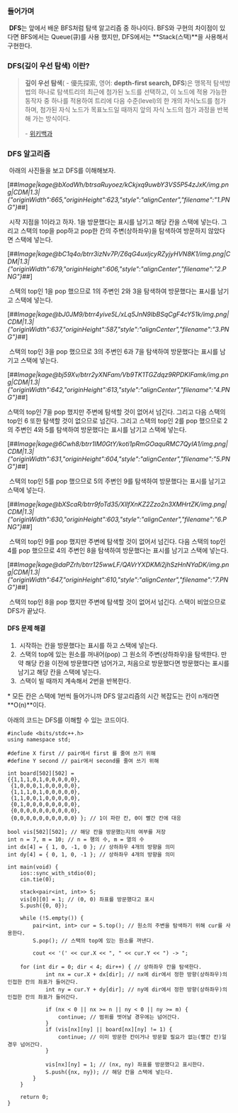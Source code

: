 ### **들어가며**

 **DFS**는 앞에서 배운 BFS처럼 탐색 알고리즘 중 하나이다. BFS와 구현의 차이점이 있다면 BFS에서는 Queue(큐)를 사용 했지만, DFS에서는 **Stack(스택)**을 사용해서 구현한다.

### **DFS(깊이 우선 탐색) 이란?**

> **깊이 우선 탐색**( - 優先探索, 영어: **depth-first search, DFS**)은 맹목적 탐색방법의 하나로 탐색트리의 최근에 첨가된 노드를 선택하고, 이 노드에 적용 가능한 동작자 중 하나를 적용하여 트리에 다음 수준(level)의 한 개의 자식노드를 첨가하며, 첨가된 자식 노드가 목표노드일 때까지 앞의 자식 노드의 첨가 과정을 반복해 가는 방식이다.  
>   
> \- [위키백과](https://ko.wikipedia.org/wiki/%EA%B9%8A%EC%9D%B4_%EC%9A%B0%EC%84%A0_%ED%83%90%EC%83%89)

### **DFS 알고리즘**

 아래의 사진들을 보고 DFS를 이해해보자.

[##_Image|kage@bXodWh/btrsaRuyoez/kCkjxq9uwbY3VS5P54zJxK/img.png|CDM|1.3|{"originWidth":665,"originHeight":623,"style":"alignCenter","filename":"1.PNG"}_##]

 시작 지점을 1이라고 하자. 1을 방문했다는 표시를 남기고 해당 칸을 스택에 넣는다. 그리고 스택의 top을 pop하고 pop한 칸의 주변(상하좌우)을 탐색하여 방문하지 않았다면 스택에 넣는다.

[##_Image|kage@bC1q4o/btrr3izNv7P/Z6qG4uxljcyRZyjyHVN8K1/img.png|CDM|1.3|{"originWidth":679,"originHeight":606,"style":"alignCenter","filename":"2.PNG"}_##]

 스택의 top인 1을 pop 했으므로 1의 주변인 2와 3을 탐색하여 방문했다는 표시를 남기고 스택에 넣는다.

[##_Image|kage@bJ0JM9/btrr4yive5L/xLq5JnN9IbBSqCgF4cY51k/img.png|CDM|1.3|{"originWidth":637,"originHeight":587,"style":"alignCenter","filename":"3.PNG"}_##]

 스택의 top인 3을 pop 했으므로 3의 주변인 6과 7을 탐색하여 방문했다는 표시를 남기고 스택에 넣는다.

[##_Image|kage@bj59Xv/btrr2yXNFam/Vb9TK1TGZdqz9RPDKIFamk/img.png|CDM|1.3|{"originWidth":642,"originHeight":613,"style":"alignCenter","filename":"4.PNG"}_##]

스택의 top인 7을 pop 했지만 주변에 탐색할 것이 없어서 넘긴다. 그리고 다음 스택의 top인 6 또한 탐색할 것이 없으므로 넘긴다. 그리고 스택의 top인 2를 pop 했으므로 2의 주변인 4와 5를 탐색하여 방문했다는 표시를 남기고 스택에 넣는다.

[##_Image|kage@6Cwh8/btrr1IM0GtY/koti1pRmGOaquRMC7QyIA1/img.png|CDM|1.3|{"originWidth":631,"originHeight":604,"style":"alignCenter","filename":"5.PNG"}_##]

 스택의 top인 5를 pop 했으므로 5의 주변인 9를 탐색하여 방문했다는 표시를 남기고 스택에 넣는다.

[##_Image|kage@bXScaR/btrr9foTd35/XllfXnKZ2Zzo2n3XMHrtZK/img.png|CDM|1.3|{"originWidth":630,"originHeight":603,"style":"alignCenter","filename":"6.PNG"}_##]

 스택의 top인 9를 pop 했지만 주변에 탐색할 것이 없어서 넘긴다. 다음 스택의 top인 4를 pop 했으므로 4의 주변인 8을 탐색하여 방문했다는 표시를 남기고 스택에 넣는다.

[##_Image|kage@daPZrh/btrr125wwLF/QAVrYXDKMi2jhSzHnNYaDK/img.png|CDM|1.3|{"originWidth":647,"originHeight":610,"style":"alignCenter","filename":"7.PNG"}_##]

 스택의 top인 8을 pop 했지만 주변에 탐색할 것이 없어서 넘긴다. 스택이 비었으므로 DFS가 끝났다.

#### **DFS 문제 해결**

1.   시작하는 칸을 방문했다는 표시를 하고 스택에 넣는다.
2.   스택의 top에 있는 원소를 꺼내어(pop) 그 원소의 주변(상하좌우)을 탐색한다. 만약 해당 칸을 이전에 방문했다면 넘어가고, 처음으로 방문했다면 방문했다는 표시를 남기고 해당 칸을 스택에 넣는다.
3.   스택이 빌 때까지 계속해서 2번을 반복한다.

\* 모든 칸은 스택에 1번씩 들어가니까 DFS 알고리즘의 시간 복잡도는 칸이 n개라면 **O(n)**이다.

아래의 코드는 DFS를 이해할 수 있는 코드이다.

```
#include <bits/stdc++.h>
using namespace std;

#define X first // pair에서 first 를 줄여 쓰기 위해
#define Y second // pair에서 second를 줄여 쓰기 위해

int board[502][502] =
{{1,1,1,0,1,0,0,0,0,0},
 {1,0,0,0,1,0,0,0,0,0},
 {1,1,1,0,1,0,0,0,0,0},
 {1,1,0,0,1,0,0,0,0,0},
 {0,1,0,0,0,0,0,0,0,0},
 {0,0,0,0,0,0,0,0,0,0},
 {0,0,0,0,0,0,0,0,0,0} }; // 1이 파란 칸, 0이 빨간 칸에 대응

bool vis[502][502]; // 해당 칸을 방문했는지의 여부를 저장
int n = 7, m = 10; // n = 행의 수, m = 열의 수
int dx[4] = { 1, 0, -1, 0 }; // 상하좌우 4개의 방향을 의미
int dy[4] = { 0, 1, 0, -1 }; // 상하좌우 4개의 방향을 의미

int main(void) {
	ios::sync_with_stdio(0);
	cin.tie(0);
	
	stack<pair<int, int>> S;
	vis[0][0] = 1; // (0, 0) 좌표를 방문했다고 표시
	S.push({0, 0});
	
	while (!S.empty()) {
		pair<int, int> cur = S.top(); // 원소의 주변을 탐색하기 위해 cur를 사용한다.
		S.pop(); // 스택의 top에 있는 원소를 꺼낸다.
		
		cout << '(' << cur.X << ", " << cur.Y << ") -> ";
		
	for (int dir = 0; dir < 4; dir++) { // 상하좌우 칸을 탐색한다.
			int nx = cur.X + dx[dir]; // nx에 dir에서 정한 방향(상하좌우)의 인접한 칸의 좌표가 들어간다.
			int ny = cur.Y + dy[dir]; // ny에 dir에서 정한 방향(상하좌우)의 인접한 칸의 좌표가 들어간다.
			
			if (nx < 0 || nx >= n || ny < 0 || ny >= m) { 
				continue; // 범위를 벗어날 경우에는 넘어간다.
			}
			if (vis[nx][ny] || board[nx][ny] != 1) {
				continue; // 이미 방문한 칸이거나 방문할 필요가 없는(빨간 칸)일 경우 넘어간다.
			}
			
			vis[nx][ny] = 1; // (nx, ny) 좌표를 방문했다고 표시한다.
			S.push({nx, ny}); // 해당 칸을 스택에 넣는다.
		}
	}
	
	return 0;
}
```